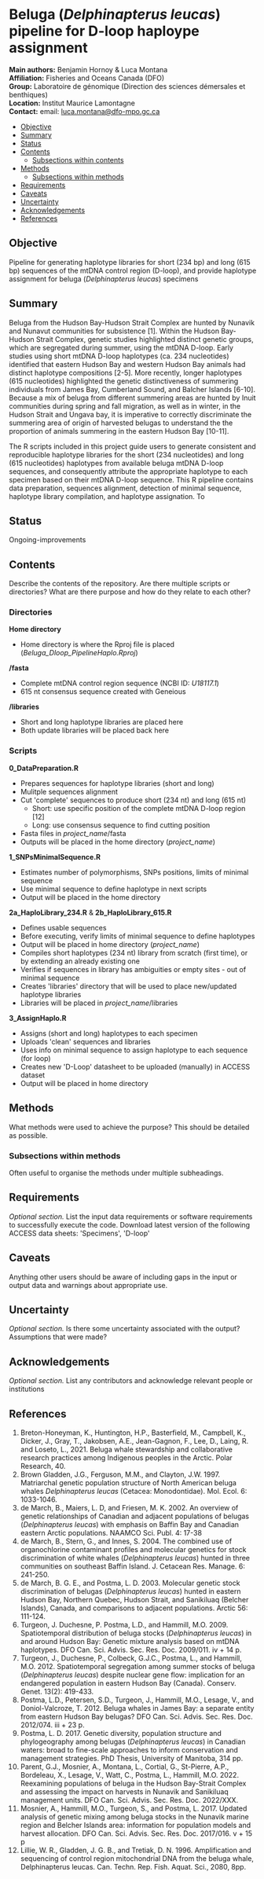 # Beluga (_Delphinapterus leucas_) pipeline for D-loop haploype assignment

__Main authors:__   Benjamin Hornoy & Luca Montana  
__Affiliation:__    Fisheries and Oceans Canada (DFO)  
__Group:__          Laboratoire de génomique (Direction des sciences démersales et benthiques)  
__Location:__       Institut Maurice Lamontagne  
__Contact:__        email: luca.montana@dfo-mpo.gc.ca  



- [Objective](#objective)
- [Summary](#summary)
- [Status](#status)
- [Contents](#contents)
  + [Subsections within contents](#subsections-within-contents)
- [Methods](#methods)
  + [Subsections within methods](#subsections-within-methods)
- [Requirements](#requirements)
- [Caveats](#caveats)
- [Uncertainty](#uncertainty)
- [Acknowledgements](#acknowledgements)
- [References](#references)


## Objective
Pipeline for generating haplotype libraries for short (234 bp) and long (615 bp) sequences of the mtDNA control region (D-loop), and provide haplotype assignment for beluga (*Delphinapterus leucas*) specimens


## Summary

Beluga from the Hudson Bay-Hudson Strait Complex are hunted by Nunavik and Nunavut communities for subsistence [1]. Within the Hudson Bay-Hudson Strait Complex, genetic studies highlighted distinct genetic groups, which are segregated during summer, using the mtDNA D-loop. Early studies using short mtDNA D-loop haplotypes (ca. 234 nucleotides) identified that eastern Hudson Bay and western Hudson Bay animals had distinct haplotype compositions [2-5]. More recently, longer haplotypes (615 nucleotides) highlighted the genetic distinctiveness of summering individuals from James Bay, Cumberland Sound, and Balcher Islands [6-10]. Because a mix of beluga from different summering areas are hunted by Inuit communities during spring and fall migration, as well as in winter, in the Hudson Strait and Ungava bay, it is imperative to correctly discriminate the summering area of origin of harvested belugas to understand the the proportion of animals summering in the eastern Hudson Bay [10-11].  
  
The R scripts included in this project guide users to generate consistent and reproducible haplotype libraries for the short (234 nucleotides) and long (615 nucleotides) haplotypes from available beluga mtDNA D-loop sequences, and consequently attribute the appropriate haplotype to each specimen based on their mtDNA D-loop sequence. This R pipeline contains data preparation, sequences alignment, detection of minimal sequence, haplotype library compilation, and haplotype assignation. To 


## Status
Ongoing-improvements


## Contents
Describe the contents of the repository. Are there multiple scripts or directories? What are there purpose and how do they relate to each other?

### Directories
  
**Home directory**  
  
* Home directory is where the Rproj file is placed (*Beluga_Dloop_PipelineHaplo.Rproj*)
  

**/fasta**
  
* Complete mtDNA control region sequence (NCBI ID: *U18117.1*)  
* 615 nt consensus sequence created with Geneious  
  
**/libraries**  
  
* Short and long haplotype libraries are placed here  
* Both update libraries will be placed back here  
  

### Scripts

**0_DataPreparation.R**  
  
* Prepares sequences for haplotype libraries (short and long)  
* Mulitple sequences alignment  
* Cut 'complete' sequences to produce short (234 nt) and long (615 nt)  
    - Short: use specific position of the complete mtDNA D-loop region [12]  
    - Long: use consensus sequence to find cutting position  
* Fasta files in *project_name*/fasta
* Outputs will be placed in the home directory (*project_name*)  
  
**1_SNPsMinimalSequence.R**  
  
* Estimates number of polymorphisms, SNPs positions, limits of minimal sequence  
* Use minimal sequence to define haplotype in next scripts  
* Output will be placed in the home directory  

**2a_HaploLibrary_234.R** & **2b_HaploLibrary_615.R**
  
* Defines usable sequences
* Before executing, verify limits of minimal sequence to define haplotypes
* Output will be placed in home directory (*project_name*)  
* Compiles short haplotypes (234 nt) library from scratch (first time), or by extending an already existing one
* Verifies if sequences in library has ambiguities or empty sites - out of minimal sequence
* Creates 'libraries' directory that will be used to place new/updated haplotype libraries
* Libraries will be placed in *project_name*/libraries  
  
**3_AssignHaplo.R**  
  
* Assigns (short and long) haplotypes to each specimen 
* Uploads 'clean' sequences and libraries  
* Uses info on minimal sequence to assign haplotype to each sequence (for loop)  
* Creates new 'D-Loop' datasheet to be uploaded (manually) in ACCESS dataset
* Output will be placed in home directory  
  


## Methods
What methods were used to achieve the purpose? This should be detailed as possible.  

### Subsections within methods
Often useful to organise the methods under multiple subheadings.


## Requirements
*Optional section.* List the input data requirements or software requirements to successfully execute the code.
Download latest version of the following ACCESS data sheets: 'Specimens', 'D-loop'

## Caveats
Anything other users should be aware of including gaps in the input or output data and warnings about appropriate use.


## Uncertainty
*Optional section.* Is there some uncertainty associated with the output? Assumptions that were made?


## Acknowledgements
*Optional section.* List any contributors and acknowledge relevant people or institutions


## References
1. Breton-Honeyman, K., Huntington, H.P., Basterfield, M., Campbell, K., Dicker, J., Gray, T., Jakobsen, A.E., Jean-Gagnon, F., Lee, D., Laing, R. and Loseto, L., 2021. Beluga whale stewardship and collaborative research practices among Indigenous peoples in the Arctic. Polar Research, 40.
2. Brown Gladden, J.G., Ferguson, M.M., and Clayton, J.W. 1997. Matriarchal genetic population structure of North American beluga whales _Delphinapterus leucas_ (Cetacea: Monodontidae). Mol. Ecol. 6: 1033-1046.
3. de March, B., Maiers, L. D, and Friesen, M. K. 2002. An overview of genetic relationships of Canadian and adjacent populations of belugas (_Delphinapterus leucas_) with emphasis on Baffin Bay and Canadian eastern Arctic populations. NAAMCO Sci. Publ. 4: 17-38
4. de March, B., Stern, G., and Innes, S. 2004. The combined use of organochlorine contaminant profiles and molecular genetics for stock discrimination of white whales (_Delphinapterus leucas_) hunted in three communities on southeast Baffin Island. J. Cetacean Res. Manage. 6: 241-250.
5. de March, B. G. E., and Postma, L. D. 2003. Molecular genetic stock discrimination of belugas (_Delphinapterus leucas_) hunted in eastern Hudson Bay, Northern Quebec, Hudson Strait, and Sanikiluaq (Belcher Islands), Canada, and comparisons to adjacent populations. Arctic 56: 111-124.
6. Turgeon, J. Duchesne, P. Postma, L.D., and Hammill, M.O. 2009. Spatiotemporal distribution of beluga stocks (_Delphinapterus leucas_) in and around Hudson Bay: Genetic mixture analysis based on mtDNA haplotypes. DFO Can. Sci. Advis. Sec. Res. Doc. 2009/011. iv + 14 p.
7. Turgeon, J., Duchesne, P., Colbeck, G.J.C., Postma, L., and Hammill, M.O. 2012. Spatiotemporal segregation among summer stocks of beluga (_Delphinapterus leucas_) despite nuclear gene flow: implication for an endangered population in eastern Hudson Bay (Canada). Conserv. Genet. 13(2): 419-433.
8. Postma, L.D., Petersen, S.D., Turgeon, J., Hammill, M.O., Lesage, V., and Doniol-Valcroze, T. 2012. Beluga whales in James Bay: a separate entity from eastern Hudson Bay belugas? DFO Can. Sci. Advis. Sec. Res. Doc. 2012/074. iii + 23 p.
9. Postma, L. D. 2017. Genetic diversity, population structure and phylogeography among belugas (_Delphinapterus leucas_) in Canadian waters: broad to fine-scale approaches to inform conservation and management strategies. PhD Thesis, University of Manitoba, 314 pp.
10. Parent, G.J., Mosnier, A., Montana, L., Cortial, G., St-Pierre, A.P., Bordeleau, X., Lesage, V., Watt, C., Postma, L., Hammill, M.O. 2022. Reexamining populations of beluga in the Hudson Bay-Strait Complex and assessing the impact on harvests in Nunavik and Sanikiluaq management units.  DFO Can. Sci. Advis. Sec. Res. Doc. 2022/XXX.
11. Mosnier, A., Hammill, M.O., Turgeon, S., and Postma, L. 2017. Updated analysis of genetic mixing among beluga stocks in the Nunavik marine region and Belcher Islands area: information for population models and harvest allocation. DFO Can. Sci. Advis. Sec. Res. Doc. 2017/016. v + 15 p
12. Lillie, W. R., Gladden, J. G. B., and Tretiak, D. N. 1996. Amplification and sequencing of control region mitochondrial DNA from the beluga whale, Delphinapterus leucas. Can. Techn. Rep. Fish. Aquat. Sci., 2080, 8pp.  

